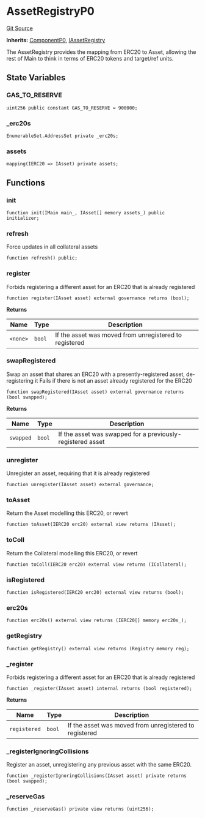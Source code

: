 # AssetRegistryP0
[Git Source](https://github.com/larrythecucumber321/protocol/blob/77d337b8595ba96d069ded321419b36a61984170/contracts/p0/AssetRegistry.sol)

**Inherits:**
[ComponentP0](/contracts/p0/mixins/Component.sol/abstract.ComponentP0.md), [IAssetRegistry](/contracts/interfaces/IAssetRegistry.sol/interface.IAssetRegistry.md)

The AssetRegistry provides the mapping from ERC20 to Asset, allowing the rest of Main
to think in terms of ERC20 tokens and target/ref units.


## State Variables
### GAS_TO_RESERVE

```solidity
uint256 public constant GAS_TO_RESERVE = 900000;
```


### _erc20s

```solidity
EnumerableSet.AddressSet private _erc20s;
```


### assets

```solidity
mapping(IERC20 => IAsset) private assets;
```


## Functions
### init


```solidity
function init(IMain main_, IAsset[] memory assets_) public initializer;
```

### refresh

Force updates in all collateral assets


```solidity
function refresh() public;
```

### register

Forbids registering a different asset for an ERC20 that is already registered


```solidity
function register(IAsset asset) external governance returns (bool);
```
**Returns**

|Name|Type|Description|
|----|----|-----------|
|`<none>`|`bool`|If the asset was moved from unregistered to registered|


### swapRegistered

Swap an asset that shares an ERC20 with a presently-registered asset, de-registering it
Fails if there is not an asset already registered for the ERC20


```solidity
function swapRegistered(IAsset asset) external governance returns (bool swapped);
```
**Returns**

|Name|Type|Description|
|----|----|-----------|
|`swapped`|`bool`|If the asset was swapped for a previously-registered asset|


### unregister

Unregister an asset, requiring that it is already registered


```solidity
function unregister(IAsset asset) external governance;
```

### toAsset

Return the Asset modelling this ERC20, or revert


```solidity
function toAsset(IERC20 erc20) external view returns (IAsset);
```

### toColl

Return the Collateral modelling this ERC20, or revert


```solidity
function toColl(IERC20 erc20) external view returns (ICollateral);
```

### isRegistered


```solidity
function isRegistered(IERC20 erc20) external view returns (bool);
```

### erc20s


```solidity
function erc20s() external view returns (IERC20[] memory erc20s_);
```

### getRegistry


```solidity
function getRegistry() external view returns (Registry memory reg);
```

### _register

Forbids registering a different asset for an ERC20 that is already registered


```solidity
function _register(IAsset asset) internal returns (bool registered);
```
**Returns**

|Name|Type|Description|
|----|----|-----------|
|`registered`|`bool`|If the asset was moved from unregistered to registered|


### _registerIgnoringCollisions

Register an asset, unregistering any previous asset with the same ERC20.


```solidity
function _registerIgnoringCollisions(IAsset asset) private returns (bool swapped);
```

### _reserveGas


```solidity
function _reserveGas() private view returns (uint256);
```

